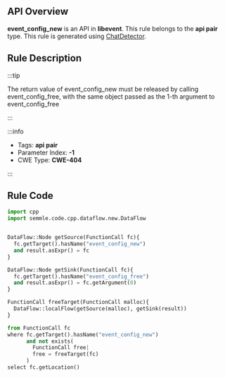 ---
---


## API Overview
**event_config_new** is an API in **libevent**. This rule belongs to the **api pair** type. This rule is generated using [ChatDetector](../../tools/ChatDetector).
## Rule Description

:::tip

The return value of event_config_new must be released by calling event_config_free, with the same object passed as the 1-th argument to event_config_free

:::

:::info

- Tags: **api pair**
- Parameter Index: **-1**
- CWE Type: **CWE-404**

:::

## Rule Code
```python
import cpp
import semmle.code.cpp.dataflow.new.DataFlow


DataFlow::Node getSource(FunctionCall fc){
  fc.getTarget().hasName("event_config_new")
  and result.asExpr() = fc
}

DataFlow::Node getSink(FunctionCall fc){
  fc.getTarget().hasName("event_config_free")
  and result.asExpr() = fc.getArgument(0)
}

FunctionCall freeTarget(FunctionCall malloc){
  DataFlow::localFlow(getSource(malloc), getSink(result))
}

from FunctionCall fc
where fc.getTarget().hasName("event_config_new")
      and not exists(
        FunctionCall free| 
        free = freeTarget(fc)
      )
select fc.getLocation()

```